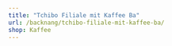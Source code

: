 ```yaml
---
title: "Tchibo Filiale mit Kaffee Ba"
url: /backnang/tchibo-filiale-mit-kaffee-ba/
shop: Kaffee
---
```

